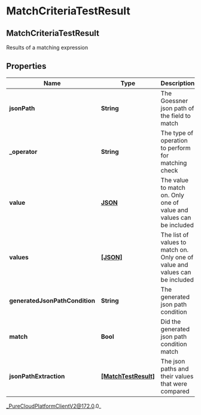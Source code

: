 # MatchCriteriaTestResult

## MatchCriteriaTestResult
Results of a matching expression

## Properties

|Name | Type | Description | Notes|
|------------ | ------------- | ------------- | -------------|
| **jsonPath** | **String** | The Goessner json path of the field to match | [optional] |
| **_operator** | **String** | The type of operation to perform for matching check | [optional] |
| **value** | [**JSON**](JSON) | The value to match on. Only one of value and values can be included | [optional] |
| **values** | [**[JSON]**]([null]) | The list of values to match on. Only one of value and values can be included | [optional] |
| **generatedJsonPathCondition** | **String** | The generated json path condition | [optional] |
| **match** | **Bool** | Did the generated json path condition match | [optional] |
| **jsonPathExtraction** | [**[MatchTestResult]**]([MatchTestResult]) | The json paths and their values that were compared | [optional] |



_PureCloudPlatformClientV2@172.0.0_
